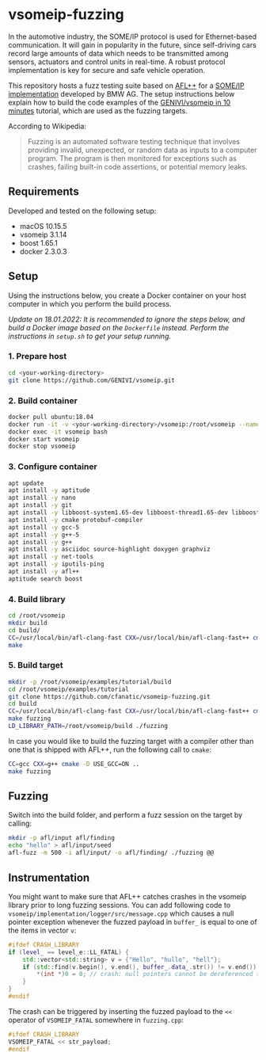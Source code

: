 # vsomeip-fuzzing

In the automotive industry, the SOME/IP protocol is used for Ethernet-based communication. It will gain in popularity in the future, since self-driving cars record large amounts of data which needs to be transmitted among sensors, actuators and control units in real-time. A robust protocol implementation is key for secure and safe vehicle operation.

This repository hosts a fuzz testing suite based on [AFL++](https://github.com/AFLplusplus/AFLplusplus) for a [SOME/IP implementation](https://github.com/GENIVI/vsomeip) developed by BMW AG. The setup instructions below explain how to build the code examples of the [GENIVI/vsomeip in 10 minutes](https://github.com/GENIVI/vsomeip/wiki/vsomeip-in-10-minutes#first) tutorial, which are used as the fuzzing targets.

According to Wikipedia:
> Fuzzing is an automated software testing technique that involves providing invalid, unexpected, or random data as inputs to a computer program. The program is then monitored for exceptions such as crashes, failing built-in code assertions, or potential memory leaks.

## Requirements

Developed and tested on the following setup:

- macOS 10.15.5
- vsomeip 3.1.14
- boost 1.65.1
- docker 2.3.0.3

## Setup

Using the instructions below, you create a Docker container on your host computer in which you perform the build process.

*Update on 18.01.2022: It is recommended to ignore the steps below, and build a Docker image based on the `Dockerfile` instead. Perform the instructions in `setup.sh` to get your setup running.*

### 1. Prepare host

```bash
cd <your-working-directory>
git clone https://github.com/GENIVI/vsomeip.git
```

### 2. Build container

```bash
docker pull ubuntu:18.04
docker run -it -v <your-working-directory>/vsomeip:/root/vsomeip --name vsomeip ubuntu:18.04
docker exec -it vsomeip bash
docker start vsomeip
docker stop vsomeip
```

### 3. Configure container

```bash
apt update
apt install -y aptitude
apt install -y nano
apt install -y git
apt install -y libboost-system1.65-dev libboost-thread1.65-dev libboost-log1.65-dev
apt install -y cmake protobuf-compiler
apt install -y gcc-5
apt install -y g++-5
apt install -y g++
apt install -y asciidoc source-highlight doxygen graphviz
apt install -y net-tools
apt install -y iputils-ping
apt install -y afl++
aptitude search boost
```

### 4. Build library

```bash
cd /root/vsomeip
mkdir build
cd build/
CC=/usr/local/bin/afl-clang-fast CXX=/usr/local/bin/afl-clang-fast++ cmake -DENABLE_SIGNAL_HANDLING=1 -DENABLE_MULTIPLE_ROUTING_MANAGERS=1 ..
make
```

### 5. Build target

```bash
mkdir -p /root/vsomeip/examples/tutorial/build
cd /root/vsomeip/examples/tutorial
git clone https://github.com/cfanatic/vsomeip-fuzzing.git
cd build
CC=/usr/local/bin/afl-clang-fast CXX=/usr/local/bin/afl-clang-fast++ cmake ..
make fuzzing
LD_LIBRARY_PATH=/root/vsomeip/build ./fuzzing
```

In case you would like to build the fuzzing target with a compiler other than one that is shipped with AFL++, run the following call to `cmake`:

```bash
CC=gcc CXX=g++ cmake -D USE_GCC=ON ..
make fuzzing
```

## Fuzzing

Switch into the build folder, and perform a fuzz session on the target by calling:

```bash
mkdir -p afl/input afl/finding
echo "hello" > afl/input/seed
afl-fuzz -m 500 -i afl/input/ -o afl/finding/ ./fuzzing @@
```

## Instrumentation

You might want to make sure that AFL++ catches crashes in the vsomeip library prior to long fuzzing sessions. You can add following code to `vsomeip/implementation/logger/src/message.cpp` which causes a null pointer exception whenever the fuzzed payload in `buffer_` is equal to one of the items in vector `v`:

```cpp
#ifdef CRASH_LIBRARY
if (level_ == level_e::LL_FATAL) {
    std::vector<std::string> v = {"Hello", "hullo", "hell"};
    if (std::find(v.begin(), v.end(), buffer_.data_.str()) != v.end()) {
        *(int *)0 = 0; // crash: null pointers cannot be dereferenced to a value
    }
}
#endif
````

The crash can be triggered by inserting the fuzzed payload to the `<<` operator of `VSOMEIP_FATAL` somewhere in `fuzzing.cpp`:

```cpp
#ifdef CRASH_LIBRARY
VSOMEIP_FATAL << str_payload;
#endif
```
